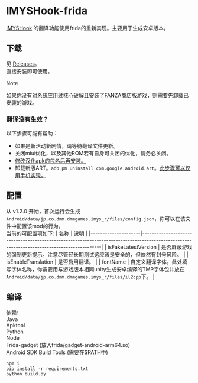 # IMYSHook-frida

[IMYSHook](https://github.com/Irismystery/IMYSHook) 的翻译功能使用frida的重新实现。主要用于生成安卓版本。

## 下载

见 [Releases](https://github.com/IrisMystery/IMYSHook-frida/releases)。  
直接安装即可使用。
> [!NOTE]
> 如果你没有对系统应用过核心破解且安装了FANZA商店版游戏，则需要先卸载已安装的游戏。  
### 翻译没有生效？

以下步骤可能有帮助：
- 如果是新活动新剧情，请等待翻译文件更新。
- 关闭miui优化，以及其他ROM若有自身可关闭的优化，请务必关闭。
- [修改汉化apk的包名后再安装。](https://www.cnblogs.com/wxy13644813114/p/13608281.html)
- 卸载新版ART。`adb pm uninstall com.google.android.art`。[此步骤可以仅用手机实现。](https://www.cups.moe/archives/android-adb.html)
  
## 配置

从 v1.2.0 开始，首次运行会生成 ```Android/data/jp.co.dmm.dmmgames.imys_r/files/config.json```，你可以在该文件中配置该mod的行为。  
当前的可配置项如下:
| 名称                | 说明                                                                                                                                      |
|---------------------|-------------------------------------------------------------------------------------------------------------------------------------------|
| isFakeLatestVersion | 是否屏蔽游戏的强制更新提示。注意尽管经长期测试这应该是安全的，但依然有封号风险。                                                          |
| isEnableTranslation | 是否启用翻译。                                                                                                                              |
| fontName            | 自定义翻译字体。此处填写字体名称，你需要用与游戏版本相同unity生成安卓编译的TMP字体包并放在`Android/data/jp.co.dmm.dmmgames.imys_r/files/il2cpp`下。 |

## 编译

依赖:  
Java  
Apktool  
Python  
Node  
Frida-gadget (放入frida/gadget-android-arm64.so)  
Android SDK Build Tools (需要在$PATH中)

```shell
npm i
pip install -r requirements.txt
python build.py
```
